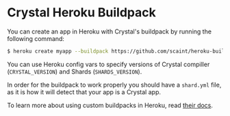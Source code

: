 # Crystal Heroku Buildpack

You can create an app in Heroku with Crystal's buildpack by running the
following command:

```bash
$ heroku create myapp --buildpack https://github.com/scaint/heroku-buildpack-crystal.git
```

You can use Heroku config vars to specify versions of Crystal compiller (`CRYSTAL_VERSION`) and Shards (`SHARDS_VERSION`).

In order for the buildpack to work properly you should have a `shard.yml`
file, as it is how it will detect that your app is a Crystal app.

To learn more about using custom buildpacks in Heroku, read [their docs](https://devcenter.heroku.com/articles/third-party-buildpacks#using-a-custom-buildpack).
